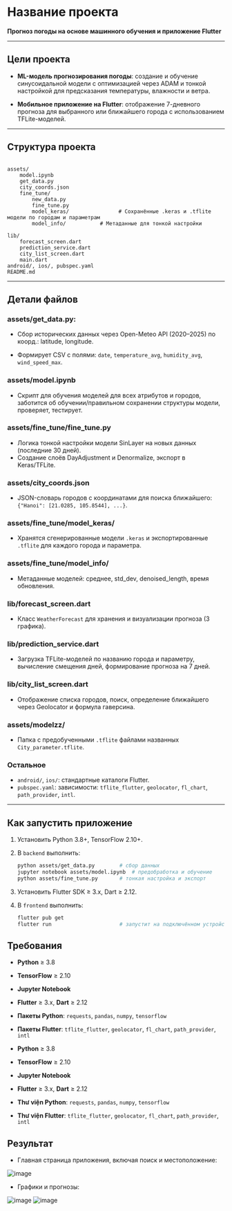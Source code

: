 # Название проекта

**Прогноз погоды на основе машинного обучения и приложение Flutter**

---

## Цели проекта 

* **ML-модель прогнозирования погоды**: создание и обучение синусоидальной модели с оптимизацией через ADAM и тонкой настройкой для предсказания температуры, влажности и ветра.

* **Мобильное приложение на Flutter**: отображение 7-дневного прогноза для выбранного или ближайшего города с использованием TFLite-моделей.

---

## Структура проекта 

```

assets/
    model.ipynb
    get_data.py
    city_coords.json
    fine_tune/
        new_data.py
        fine_tune.py
        model_keras/                # Сохранённые .keras и .tflite модели по городам и параметрам
        model_info/           # Метаданные для тонкой настройки

lib/
    forecast_screen.dart
    prediction_service.dart
    city_list_screen.dart
    main.dart
android/, ios/, pubspec.yaml
README.md
```

---

## Детали файлов 

### assets/get_data.py:

* Сбор исторических данных через Open-Meteo API (2020–2025) по коорд.: latitude, longitude.

* Формирует CSV с полями: `date`, `temperature_avg`, `humidity_avg`, `wind_speed_max`.

### assets/model.ipynb

* Скрипт для обучения моделей для всех атрибутов и городов, заботится об обучении/правильном сохранении структуры модели, проверяет, тестирует.

### assets/fine_tune/fine\_tune.py

* Логика тонкой настройки модели SinLayer на новых данных (последние 30 дней).
* Создание слоёв DayAdjustment и Denormalize, экспорт в Keras/TFLite.

### assets/city\_coords.json

* JSON-словарь городов с координатами для поиска ближайшего: `{"Hanoi": [21.0285, 105.8544], ...}`.

### assets/fine_tune/model_keras/

* Хранятся сгенерированные модели `.keras` и экспортированные `.tflite` для каждого города и параметра.

### assets/fine_tune/model\_info/

* Метаданные моделей: среднее, std\_dev, denoised\_length, время обновления.

### lib/forecast_screen.dart

* Класс `WeatherForecast` для хранения и визуализации прогноза (3 графика).

### lib/prediction\_service.dart

* Загрузка TFLite-моделей по названию города и параметру, вычисление смещения дней, формирование прогноза на 7 дней.

### lib/city\_list\_screen.dart

* Отображение списка городов, поиск, определение ближайшего через Geolocator и формула гаверсина.

### assets/modelzz/

* Папка с предобученными `.tflite` файлами названных `City_parameter.tflite`.

### Остальное

* `android/`, `ios/`: стандартные каталоги Flutter.
* `pubspec.yaml`: зависимости: `tflite_flutter`, `geolocator`, `fl_chart`, `path_provider`, `intl`.

---

## Как запустить приложение 

1. Установить Python 3.8+, TensorFlow 2.10+.

2. В `backend` выполнить:

   ```bash
   python assets/get_data.py        # сбор данных
   jupyter notebook assets/model.ipynb  # предобработка и обучение
   python assets/fine_tune.py       # тонкая настройка и экспорт
   ```

3. Установить Flutter SDK ≥ 3.x, Dart ≥ 2.12.

4. В `frontend` выполнить:

   ```bash
   flutter pub get
   flutter run                      # запустит на подключённом устройстве/эмуляторе
   ```

## Требования 

* **Python** ≥ 3.8

* **TensorFlow** ≥ 2.10

* **Jupyter Notebook**

* **Flutter** ≥ 3.x, **Dart** ≥ 2.12

* **Пакеты Python**: `requests`, `pandas`, `numpy`, `tensorflow`

* **Пакеты Flutter**: `tflite_flutter`, `geolocator`, `fl_chart`, `path_provider`, `intl`

* **Python** ≥ 3.8

* **TensorFlow** ≥ 2.10

* **Jupyter Notebook**

* **Flutter** ≥ 3.x, **Dart** ≥ 2.12

* **Thư viện Python**: `requests`, `pandas`, `numpy`, `tensorflow`

* **Thư viện Flutter**: `tflite_flutter`, `geolocator`, `fl_chart`, `path_provider`, `intl`


## Результат
* Главная страница приложения, включая поиск и местоположение:

![image](https://github.com/user-attachments/assets/ba37bbba-1cf3-4676-a085-58319e2f01dd)

* Графики и прогнозы:

![image](https://github.com/user-attachments/assets/547ad14e-e5c7-4b58-b9d5-ce9f25e742b4)
![image](https://github.com/user-attachments/assets/a52f4656-7e2e-41a9-8d7f-b6090c743621)
